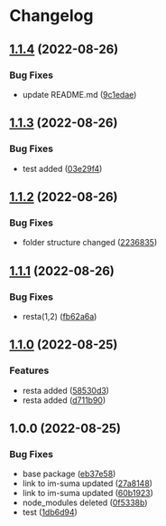 # Changelog

## [1.1.4](https://github.com/isidoromendez/im-suma/compare/v1.1.3...v1.1.4) (2022-08-26)


### Bug Fixes

* update README.md ([9c1edae](https://github.com/isidoromendez/im-suma/commit/9c1edae5318166a7be752abb7e4545e70cd2dceb))

## [1.1.3](https://github.com/isidoromendez/k1/compare/v1.1.2...v1.1.3) (2022-08-26)


### Bug Fixes

* test added ([03e29f4](https://github.com/isidoromendez/k1/commit/03e29f4247bca5d732aed0ef8d838ab7eb3a3d4b))

## [1.1.2](https://github.com/isidoromendez/k1/compare/v1.1.1...v1.1.2) (2022-08-26)


### Bug Fixes

* folder structure changed ([2236835](https://github.com/isidoromendez/k1/commit/223683561d8d840857b59c0bde23e743fe34dc67))

## [1.1.1](https://github.com/isidoromendez/k1/compare/v1.1.0...v1.1.1) (2022-08-26)


### Bug Fixes

* resta(1,2) ([fb62a6a](https://github.com/isidoromendez/k1/commit/fb62a6a9e5232ebe2eb1526b980c23043011f215))

## [1.1.0](https://github.com/isidoromendez/k1/compare/v1.0.0...v1.1.0) (2022-08-25)


### Features

* resta added ([58530d3](https://github.com/isidoromendez/k1/commit/58530d3685a24006c910d77d169f91f7a5106041))
* resta added ([d711b90](https://github.com/isidoromendez/k1/commit/d711b90c5cc6f8e7874d81cacd1c6f5ed3513e48))

## 1.0.0 (2022-08-25)


### Bug Fixes

* base package ([eb37e58](https://github.com/isidoromendez/k1/commit/eb37e58534214ffd521c73f2c5034d033321b6f1))
* link to im-suma updated ([27a8148](https://github.com/isidoromendez/k1/commit/27a8148b98d1473df06753048bfb5392d110cae3))
* link to im-suma updated ([60b1923](https://github.com/isidoromendez/k1/commit/60b1923a372f59d5e1679d3f6fe8da8a07009ffe))
* node_modules deleted ([0f5338b](https://github.com/isidoromendez/k1/commit/0f5338bc2494eef86fafaf604a5316cc5530bc94))
* test ([1db6d94](https://github.com/isidoromendez/k1/commit/1db6d943aea0f15f13cf284683ac197647c1a8b1))
